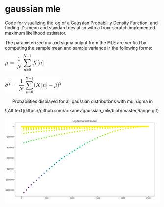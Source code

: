 # gaussian mle

Code for visualizing the log of a Gaussian Probability Density Function, and finding it's mean and standard deviation with a from-scratch implemented maximum likelihood estimator. 

The parameterized mu and sigma output from the MLE are verified by computing the sample mean and sample variance in the following forms:

![Alt text](https://github.com/arikanev/gaussian_mle/blob/master/SampleMean.gif)
<br></br>
![Alt text](https://github.com/arikanev/gaussian_mle/blob/master/SampleVariance.gif)



<p align="center"> Probabilities displayed for all gaussian distributions with mu, sigma in </p> 
![Alt text](https://github.com/arikanev/gaussian_mle/blob/master/Range.gif)

![Alt text](https://github.com/arikanev/gaussian_mle/blob/master/Log-Norm_sample.png)
